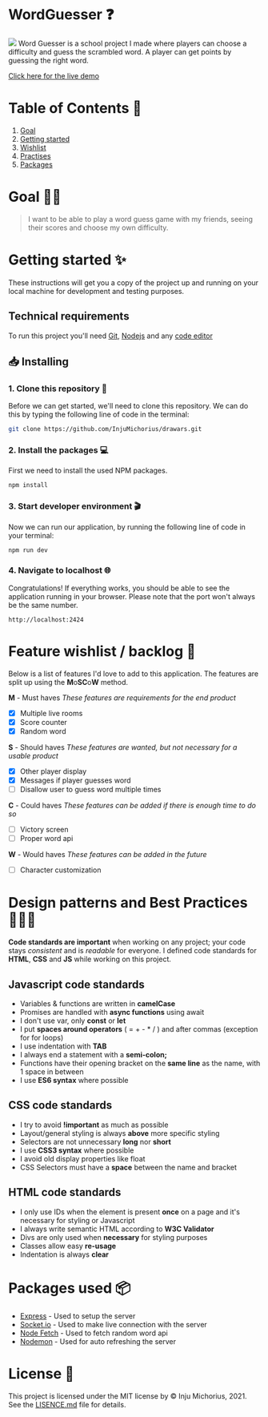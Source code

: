 # WordGuesser ❓
![](https://www.denkspelletjes.nl/uploaded/game/screenshot/guess-word-800.jpg)
Word Guesser is a school project I made where players can choose a difficulty and guess the scrambled word. A player can get points by guessing the right word.

[Click here for the live demo](word-gues.herokuapp.com/)

# Table of Contents 🧭
1. [Goal](https://github.com/InjuMichorius/ReadEar#goal-)
2. [Getting started](https://github.com/InjuMichorius/Drawars#getting-started-)
3. [Wishlist](https://github.com/InjuMichorius/Drawars#feature-wishlist--backlog-)
4. [Practises](https://github.com/InjuMichorius/Drawars#design-patterns-and-best-practices-)
5. [Packages](https://github.com/InjuMichorius/Drawars#packages-used-)

# Goal 💪🏻
> I want to be able to play a word guess game with my friends, seeing their scores and choose my own difficulty.

# Getting started ✨
These instructions will get you a copy of the project up and running on your local machine for development and testing purposes.

## Technical requirements
To run this project you'll need [Git](https://git-scm.com/downloads), [Nodejs](https://nodejs.org/en/download/) and any [code editor](https://code.visualstudio.com/download)

## 📥 Installing
### 1. Clone this repository 👯
Before we can get started, we'll need to clone this repository. We can do this by typing the following line of code in the terminal:
```bash
git clone https://github.com/InjuMichorius/drawars.git
```
### 2. Install the packages 💻
First we need to install the used NPM packages.
```bash
npm install
```
### 3. Start developer environment 🎬
Now we can run our application, by running the following line of code in your terminal:
```bash
npm run dev
```

### 4. Navigate to localhost 🌐
Congratulations! If everything works, you should be able to see the application running in your browser. Please note that the port won't always be the same number.
```
http://localhost:2424
```

# Feature wishlist / backlog 👑
Below is a list of features I'd love to add to this application. The features are split up using the **M**o**SC**o**W** method.

**M** - Must haves
_These features are requirements for the end product_
- [x] Multiple live rooms
- [x] Score counter
- [x] Random word

**S** - Should haves
_These features are wanted, but not necessary for a usable product_
- [x] Other player display
- [x] Messages if player guesses word
- [ ] Disallow user to guess word multiple times

**C** - Could haves
_These features can be added if there is enough time to do so_
- [ ] Victory screen
- [ ] Proper word api

**W** - Would haves
_These features can be added in the future_
- [ ] Character customization

# Design patterns and Best Practices 👩🏻‍💻
__Code standards are important__ when working on any project; your code stays *consistent* and is *readable* for everyone. I defined code standards for __HTML__, __CSS__ and __JS__ while working on this project.

## Javascript code standards
* Variables & functions are written in __camelCase__
* Promises are handled with __async functions__ using await
* I don't use var, only __const__ or __let__
* I put __spaces around operators__ ( = + - * / ) and after commas (exception for for loops)
* I use indentation with __TAB__
* I always end a statement with a __semi-colon;__
* Functions have their opening bracket on the __same line__ as the name, with 1 space in between
* I use __ES6 syntax__ where possible

## CSS code standards
* I try to avoid __!important__ as much as possible
* Layout/general styling is always __above__ more specific styling
* Selectors are not unnecessary __long__ nor __short__
* I use __CSS3 syntax__ where possible
* I avoid old display properties like float
* CSS Selectors must have a __space__ between the name and bracket

## HTML code standards
* I only use IDs when the element is present __once__ on a page and it's necessary for styling or Javascript
* I always write semantic HTML according to __W3C Validator__
* Divs are only used when __necessary__ for styling purposes
* Classes allow easy __re-usage__
* Indentation is always __clear__

# Packages used 📦
* [Express](https://www.npmjs.com/package/express) - Used to setup the server
* [Socket.io](https://socket.io/) - Used to make live connection with the server
* [Node Fetch](https://www.npmjs.com/package/node-fetch) - Used to fetch random word api
* [Nodemon](https://www.npmjs.com/package/nodemon) - Used for auto refreshing the server

# License 🔐
This project is licensed under the MIT license by © Inju Michorius, 2021. See the [LISENCE.md](https://github.com/InjuMichorius/ReadEar/blob/master/LICENSE) file for details.
